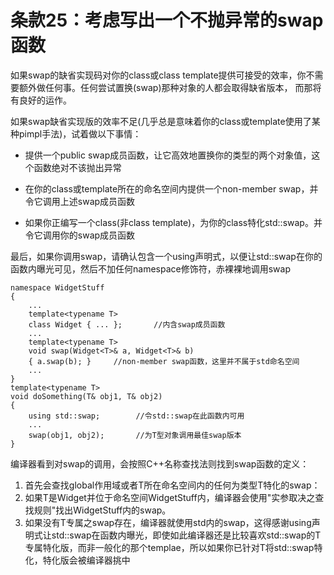 # 条款25：考虑写出一个不抛异常的swap函数

如果swap的缺省实现码对你的class或class template提供可接受的效率，你不需要额外做任何事。任何尝试置换(swap)那种对象的人都会取得缺省版本，
而那将有良好的运作。

如果swap缺省实现版的效率不足(几乎总是意味着你的class或template使用了某种pimpl手法)，试着做以下事情：

- 提供一个public swap成员函数，让它高效地置换你的类型的两个对象值，这个函数绝对不该抛出异常

- 在你的class或template所在的命名空间内提供一个non-member swap，并令它调用上述swap成员函数

- 如果你正编写一个class(非class template)，为你的class特化std::swap。并令它调用你的swap成员函数

最后，如果你调用swap，请确认包含一个using声明式，以便让std::swap在你的函数内曝光可见，然后不加任何namespace修饰符，赤裸裸地调用swap

```
namespace WidgetStuff
{
    ...
    template<typename T>
    class Widget { ... };       //内含swap成员函数
    ...
    template<typename T>
    void swap(Widget<T>& a, Widget<T>& b)
    { a.swap(b); }     //non-member swap函数，这里并不属于std命名空间
    ...
}
template<typename T>
void doSomething(T& obj1, T& obj2)
{
    using std::swap;        //令std::swap在此函数内可用
    ...
    swap(obj1, obj2);       //为T型对象调用最佳swap版本
}
```

编译器看到对swap的调用，会按照C++名称查找法则找到swap函数的定义：

1. 首先会查找global作用域或者T所在命名空间内的任何为类型T特化的swap：
2. 如果T是Widget并位于命名空间WidgetStuff内，编译器会使用"实参取决之查找规则"找出WidgetStuff内的swap。
3. 如果没有T专属之swap存在，编译器就使用std内的swap，这得感谢using声明式让std::swap在函数内曝光，即使如此编译器还是比较喜欢std::swap的T专属特化版，而非一般化的那个templae，所以如果你已针对T将std::swap特化，特化版会被编译器挑中
  
